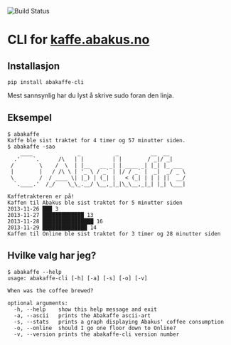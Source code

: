 ![Build Status](https://travis-ci.org/oyvindrobertsen/abakaffe-cli.png)

# CLI for [kaffe.abakus.no](http://kaffe.abakus.no)

## Installasjon

    pip install abakaffe-cli 

Mest sannsynlig har du lyst å skrive sudo foran den linja.

## Eksempel

    $ abakaffe
    Kaffe ble sist traktet for 4 timer og 57 minutter siden.
    $ abakaffe -sao
        ____              _           _          __  __
      .'    `.      /\   | |         | |        / _|/ _|
     /        \    /  \  | |__   __ _| | ____ _| |_| |_ ___
     |        |   / /\ \ | '_ \ / _` | |/ / _` |  _|  _/ _ \
     \        /  / ____ \| |_) | (_| |   < (_| | | | ||  __/
      `.____.'  /_/    \_\_.__/ \__,_|_|\_\__,_|_| |_| \___|

    Kaffetrakteren er på!
    Kaffen til Abakus ble sist traktet for 5 minutter siden
    2013-11-26 ███ 3
    2013-11-27 █████████████ 13
    2013-11-28 ████████████████ 16
    2013-11-29 ██████████████ 14
    Kaffen til Online ble sist traktet for 3 timer og 28 minutter siden

## Hvilke valg har jeg?

    $ abakaffe --help
    usage: abakaffe-cli [-h] [-a] [-s] [-o] [-v]

    When was the coffee brewed?

    optional arguments:
      -h, --help    show this help message and exit
      -a, --ascii   prints the Abakaffe ascii-art
      -s, --stats   prints a graph displaying Abakus' coffee consumption
      -o, --online  should I go one floor down to Online?
      -v, --version prints the abakaffe-cli version number
